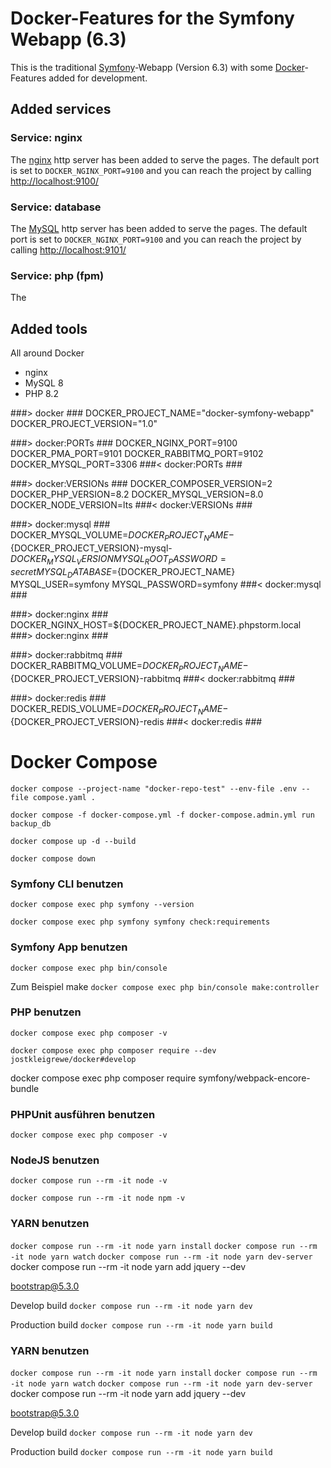# Docker-Features for the Symfony Webapp (6.3)

This is the traditional [Symfony][1]-Webapp (Version 6.3)  with some [Docker][2]-Features added for development.

## Added services

### Service: nginx
The [nginx][3] http server has been added to serve the pages. The default port is set to ``DOCKER_NGINX_PORT=9100`` and you can reach the project by calling [http://localhost:9100/][4]

### Service: database
The [MySQL][5] http server has been added to serve the pages. The default port is set to ``DOCKER_NGINX_PORT=9100`` and you can reach the project by calling [http://localhost:9101/][6]

### Service: php (fpm)
The 


## Added tools





All around Docker 

- nginx
- MySQL 8
- PHP 8.2



###> docker ###
DOCKER_PROJECT_NAME="docker-symfony-webapp"
DOCKER_PROJECT_VERSION="1.0"

###> docker:PORTs ###
DOCKER_NGINX_PORT=9100
DOCKER_PMA_PORT=9101
DOCKER_RABBITMQ_PORT=9102
DOCKER_MYSQL_PORT=3306
###< docker:PORTs ###

###> docker:VERSIONs ###
DOCKER_COMPOSER_VERSION=2
DOCKER_PHP_VERSION=8.2
DOCKER_MYSQL_VERSION=8.0
DOCKER_NODE_VERSION=lts
###< docker:VERSIONs ###

###> docker:mysql ###
DOCKER_MYSQL_VOLUME=${DOCKER_PROJECT_NAME}-${DOCKER_PROJECT_VERSION}-mysql-${DOCKER_MYSQL_VERSION}
MYSQL_ROOT_PASSWORD=secret
MYSQL_DATABASE=${DOCKER_PROJECT_NAME}
MYSQL_USER=symfony
MYSQL_PASSWORD=symfony
###< docker:mysql ###

###> docker:nginx ###
DOCKER_NGINX_HOST=${DOCKER_PROJECT_NAME}.phpstorm.local
###> docker:nginx ###

###> docker:rabbitmq ###
DOCKER_RABBITMQ_VOLUME=${DOCKER_PROJECT_NAME}-${DOCKER_PROJECT_VERSION}-rabbitmq
###< docker:rabbitmq ###

###> docker:redis ###
DOCKER_REDIS_VOLUME=${DOCKER_PROJECT_NAME}-${DOCKER_PROJECT_VERSION}-redis
###< docker:redis ###



# Docker Compose

``docker compose --project-name "docker-repo-test" --env-file .env --file compose.yaml .``

``docker compose -f docker-compose.yml -f docker-compose.admin.yml run backup_db``

``docker compose up -d --build``

``docker compose down``

### Symfony CLI benutzen
``docker compose exec php symfony --version``

``docker compose exec php symfony symfony check:requirements``



### Symfony App benutzen
``docker compose exec php bin/console``

Zum Beispiel make
``docker compose exec php bin/console make:controller``



### PHP benutzen
``docker compose exec php composer -v``

``docker compose exec php composer require --dev jostkleigrewe/docker#develop``


docker compose exec php composer require symfony/webpack-encore-bundle


### PHPUnit ausführen benutzen
``docker compose exec php composer -v``




### NodeJS benutzen
``docker compose run --rm -it node -v``

``docker compose run --rm -it node npm -v``


### YARN benutzen

``docker compose run --rm -it node yarn install``
``docker compose run --rm -it node yarn watch``
``docker compose run --rm -it node yarn dev-server``
docker compose run --rm -it node yarn add jquery --dev



bootstrap@5.3.0

Develop build
``docker compose run --rm -it node yarn dev``

Production build
``docker compose run --rm -it node yarn build``



### YARN benutzen

``docker compose run --rm -it node yarn install``
``docker compose run --rm -it node yarn watch``
``docker compose run --rm -it node yarn dev-server``
docker compose run --rm -it node yarn add jquery --dev



bootstrap@5.3.0

Develop build
``docker compose run --rm -it node yarn dev``

Production build
``docker compose run --rm -it node yarn build``



[1]: https://symfony.com
[2]: https://docker.io
[3]: https://nginx.org/
[4]: http://localhost:9100/
[5]: https://www.mysql.com/
[6]: http://localhost:9101/
